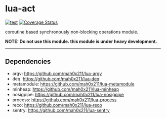 lua-act
===

[![test](https://github.com/mah0x211/lua-act/actions/workflows/test.yml/badge.svg)](https://github.com/mah0x211/lua-act/actions/workflows/test.yml)
[![Coverage Status](https://coveralls.io/repos/github/mah0x211/lua-act/badge.svg?branch=master)](https://coveralls.io/github/mah0x211/lua-act?branch=master)


coroutine based synchronously non-blocking operations module.

**NOTE: Do not use this module. this module is under heavy development.**

***

## Dependencies

- argv: <https://github.com/mah0x211/lua-argv>
- deq: <https://github.com/mah0x211/lua-deq>
- metamodule: <https://github.com/mah0x211/lua-metamodule>
- minheap: <https://github.com/mah0x211/lua-minheap>
- nosigpipe: <https://github.com/mah0x211/lua-nosigpipe>
- process: <https://github.com/mah0x211/lua-process>
- reco: <https://github.com/mah0x211/lua-reco>
- sentry: <https://github.com/mah0x211/lua-sentry>

